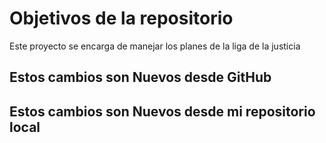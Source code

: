 # Objetivos de la repositorio

Este proyecto se encarga de manejar los planes de la liga de la justicia


## Estos cambios son Nuevos desde GitHub
## Estos cambios son Nuevos desde mi repositorio local
